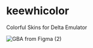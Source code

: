 # keewhicolor
Colorful Skins for Delta Emulator

![GBA from Figma (2)](https://github.com/keewhi/keewhicolor/assets/96317800/f0276d63-b5e3-46c9-8e1d-011b5bd8793d)
